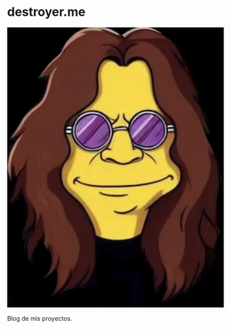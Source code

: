 # destroyer.me

<p align="center">
  <img src="https://github.com/destroyer-dcf/destroyer-dcf.github.io/blob/main/assets/favicon.png" alt="destroyer.me"/>
</p>

Blog de mis proyectos.
